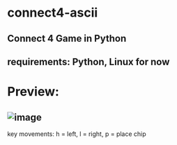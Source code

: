 # connect4-ascii
Connect 4 Game in Python
------------------------
requirements: Python, Linux for now
------------------------
# Preview:
![image](https://github.com/hein182/connect4-ascii/assets/22949648/64d8955e-e290-4a43-970c-c8e1a71841eb)
------------------------
key movements: h = left, l = right, p = place chip

